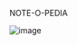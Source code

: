 NOTE-O-PEDIA

![image](https://github.com/user-attachments/assets/fe73b0c9-89d2-42de-9b6e-04e664d8d03e)

